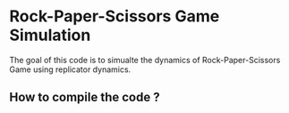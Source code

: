 # Rock-Paper-Scissors Game Simulation 

The goal of this code is to simualte the dynamics of Rock-Paper-Scissors Game using replicator dynamics. 

## How to compile the code ? 
